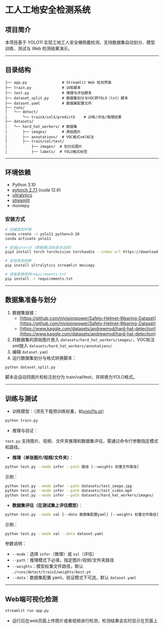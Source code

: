 # 工人工地安全检测系统

## 项目简介

本项目基于 YOLO11 实现工地工人安全帽佩戴检测，支持数据集自动划分、模型训练、测试与 Web 检测结果演示。

---

## 目录结构

```text
├── app.py                # Streamlit Web 检测界面
├── train.py              # 训练脚本
├── test.py               # 推理与评估脚本
├── dataset_split.py      # 数据集划分与VOC转YOLO（txt）脚本
├── dataset.yaml          # 数据集配置文件
├── runs/
│   └── detect/
|       └── trainX/valX/predictX    # 训练/评估/推理结果
├── datasets/
│   └── hard_hat_workers/ # 数据集
│       ├── images/       # 原始图片
│       ├── annotations/  # VOC格式xml标注
│       ├── train/val/test/
│           ├── images/  # 划分后图片
│           ├── labels/  # YOLO格式标签
```

---

## 环境依赖

- Python 3.10
- [pytorch 2.7.1](https://pytorch.org/get-started/locally/#windows-installation) (cuda 12.6)
- [ultralytics](https://github.com/ultralytics/ultralytics)
- [streamlit](https://streamlit.io/)
- moviepy

### 安装方式

```bash
# 创建虚拟环境
conda create -n yolo11 python=3.10
conda activate yolo11

# 安装pytorch（需根据CUDA版本选择）
pip3 install torch torchvision torchaudio --index-url https://download.pytorch.org/whl/cu126

# 安装其他依赖
pip install ultralytics streamlit moviepy

# 或者直接使用requirements.txt
pip install -r requirements.txt
```

---

## 数据集准备与划分

1. 数据集链接：
   - [https://github.com/njvisionpower/Safety-Helmet-Wearing-Dataset](https://github.com/njvisionpower/Safety-Helmet-Wearing-Dataset)
   - [https://www.kaggle.com/datasets/andrewmvd/hard-hat-detection](https://www.kaggle.com/datasets/andrewmvd/hard-hat-detection)
2. 将数据集的原始图片放入 `datasets/hard_hat_workers/images/`，VOC标注xml放入 `datasets/hard_hat_workers/annotations/`
3. 编辑 `dataset.yaml`
4. 运行数据集划分与格式转换脚本：

```bash
python dataset_split.py
```

脚本会自动将图片和标注划分为 train/val/test，并转换为YOLO格式。

---

## 训练与测试

- 训练模型：（须先下载预训练权重，如[yolo11s.pt](https://github.com/ultralytics/assets/releases/download/v8.3.0/yolo11s.pt)）

```bash
python train.py
```

- 推理与验证：
  
`test.py` 支持图片、视频、文件夹推理和数据集评估，需通过命令行参数指定模式和路径。

- **推理（单张图片/视频/文件夹）**：

```bash
python test.py --mode infer --path 路径 [--weights 权重文件路径]
```

示例：

```bash
python test.py --mode infer --path datasets/test_image.jpg
python test.py --mode infer --path datasets/test_video.mp4
python test.py --mode infer --path datasets/hard_hat_workers/images/
```

- **数据集评估（在测试集上评估模型）**：

```bash
python test.py --mode val [--data 数据集配置yaml] [--weights 权重文件路径]
```

示例：

```bash
python test.py --mode val --data dataset.yaml
```

参数说明：

- `--mode`：选择 `infer`（推理）或 `val`（评估）
- `--path`：推理模式下必填，指定图片/视频/文件夹路径
- `--weights`：模型权重文件路径，默认 `./runs/detect/train2/weights/best.pt`
- `--data`：数据集配置 yaml，验证模式下可选，默认 `dataset.yaml`

---

## Web端可视化检测

```bash
streamlit run app.py
```

- 运行后在web页面上传图片或者视频进行检测，检测结果会实时显示在页面上
